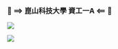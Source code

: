 ### 🏫 ==> 崑山科技大學 資工一A <== 🏫
![](https://github-readme-stats.vercel.app/api?username=4100E020&theme=vue-dark&show_icons=true&count_private=true)

![](https://github-readme-stats.vercel.app/api/top-langs/?username=4100E020&theme=vue-dark&layout=compact&card_width=445)

